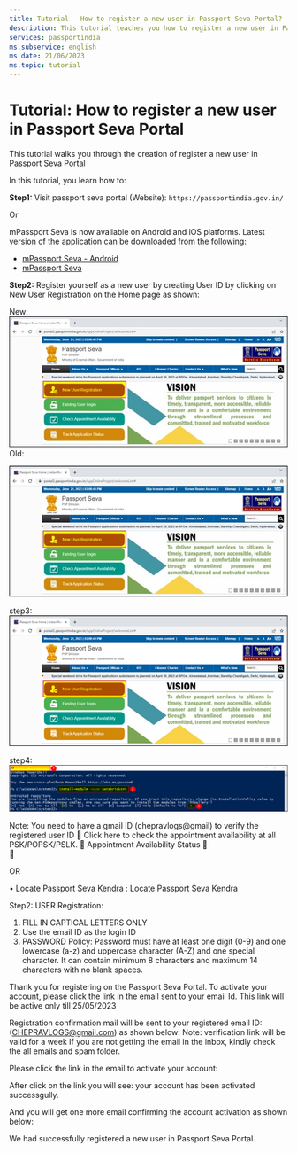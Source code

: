 ```yaml
---
title: Tutorial - How to register a new user in Passport Seva Portal?
description: This tutorial teaches you how to register a new user in Passport Seva Portal.
services: passportindia
ms.subservice: english
ms.date: 21/06/2023
ms.topic: tutorial 
---
```


# Tutorial: How to register a new user in Passport Seva Portal

This tutorial walks you through the creation of register a new user in Passport Seva Portal

In this tutorial, you learn how to:

**Step1:** Visit passport seva portal (Website): `https://passportindia.gov.in/`

Or 

mPassport Seva is now available on Android and iOS platforms. Latest version of the application can be downloaded from the following:
* [mPassport Seva - Android](https://play.google.com/store/apps/details?id=gov.mea.psp)
* [mPassport Seva](https://apps.apple.com/us/app/mpassport-seva/id723492146?ls=1)

**Step2:** Register yourself as a new user by creating User ID by clicking on New User Registration on the Home page as shown:

New:
![Alt text](https://github.com/CHEPRAVLOGS/passportindia/blob/main/articles/English/Media/New%20User%20Registration/Picture1.jpg)
Old:

![image](https://github.com/CHEPRAVLOGS/passportindia/blob/main/articles/English/Media/New%20User%20Registration/Picture1.jpg)

step3:
![image](https://github.com/CHEPRAVLOGS/passportindia/blob/main/articles/English/Media/New%20User%20Registration/Picture15.png)

step4:
 ![image](https://github.com/CHEEKATLAPRADEEP-MSFT/chepraacademy/blob/main/articles/databricks/Media/Start%20Azure%20Databricks%20clusters%20during%20business%20hours/Install-Module.png)

 
Note: You need to have a gmail ID (chepravlogs@gmail) to verify the registered user ID
	Click here to check the appointment availability at all PSK/POPSK/PSLK.
	Appointment Availability Status 
	 
	 

OR

•	Locate Passport Seva Kendra : Locate Passport Seva Kendra

 
 





Step2: USER Registration:

1. FILL IN CAPTICAL LETTERS ONLY
2. Use the email ID as the login ID
3. PASSWORD Policy: Password must have at least one digit (0-9) and one lowercase (a-z) and uppercase character (A-Z) and one special character. It can contain minimum 8 characters and maximum 14 characters with no blank spaces.
 
 
 


Thank you for registering on the Passport Seva Portal. To activate your account, please click the link in the email sent to your email Id. This link will be active only till 25/05/2023 
 
Registration confirmation mail will be sent to your registered email ID: (CHEPRAVLOGS@gmail.com) as shown below:
Note: verification link will be valid for a week
If you are not getting the email in the inbox, kindly check the all emails and spam folder.



 
Please click the link in the email to activate your account:

After click on the link you will see: your account has been activated successgully.
 
And you will get one more email confirming the account activation as shown below:

 
We had successfully registered a new user in Passport Seva Portal.
